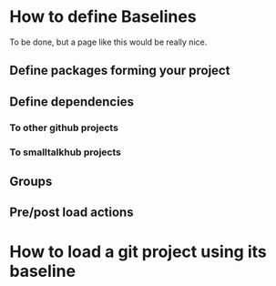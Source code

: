 # How to define Baselines
To be done, but a page like this would be really nice.

## Define packages forming your project

## Define dependencies

### To other github projects

### To smalltalkhub projects

## Groups

## Pre/post load actions

# How to load a git project using its baseline
